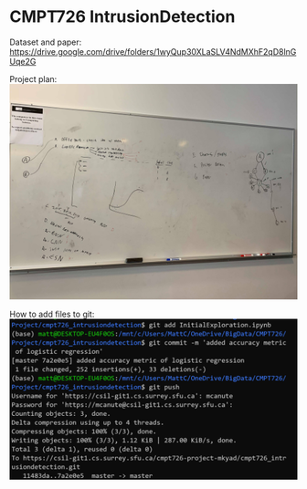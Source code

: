 # CMPT726 IntrusionDetection

Dataset and paper: https://drive.google.com/drive/folders/1wyQup30XLaSLV4NdMXhF2qD8lnGUqe2G

Project plan:
 <img src="Pictures/Cmpt726ProjectPlanUpdated.jpg">
 
 
 How to add files to git:
  <img src="Pictures/AddingToRepo.png">
